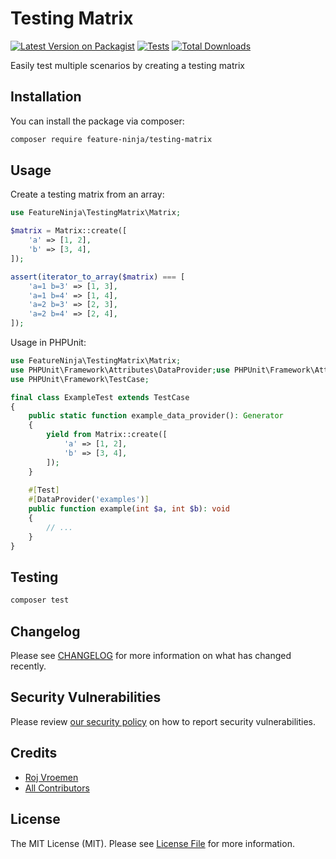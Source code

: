 # Testing Matrix

[![Latest Version on Packagist](https://img.shields.io/packagist/v/feature-ninja/testing-matrix.svg?style=flat-square)](https://packagist.org/packages/feature-ninja/testing-matrix)
[![Tests](https://img.shields.io/github/actions/workflow/status/feature-ninja/testing-matrix/run-phpunit.yml?branch=main&label=tests&style=flat-square)](https://github.com/feature-ninja/testing-matrix/actions/workflows/run-phpunit.yml)
[![Total Downloads](https://img.shields.io/packagist/dt/feature-ninja/testing-matrix.svg?style=flat-square)](https://packagist.org/packages/feature-ninja/testing-matrix)

Easily test multiple scenarios by creating a testing matrix

## Installation

You can install the package via composer:

```bash
composer require feature-ninja/testing-matrix
```

## Usage

Create a testing matrix from an array:

```php
use FeatureNinja\TestingMatrix\Matrix;

$matrix = Matrix::create([
    'a' => [1, 2],
    'b' => [3, 4],
]);

assert(iterator_to_array($matrix) === [
    'a=1 b=3' => [1, 3],
    'a=1 b=4' => [1, 4],
    'a=2 b=3' => [2, 3],
    'a=2 b=4' => [2, 4],
]);
```

Usage in PHPUnit:

```php
use FeatureNinja\TestingMatrix\Matrix;
use PHPUnit\Framework\Attributes\DataProvider;use PHPUnit\Framework\Attributes\Test;
use PHPUnit\Framework\TestCase;

final class ExampleTest extends TestCase
{
    public static function example_data_provider(): Generator
    {
        yield from Matrix::create([
            'a' => [1, 2],
            'b' => [3, 4],
        ]);
    }
    
    #[Test]
    #[DataProvider('examples')]
    public function example(int $a, int $b): void
    {
        // ...
    }
}
```

## Testing

```bash
composer test
```

## Changelog

Please see [CHANGELOG](CHANGELOG.md) for more information on what has changed recently.

## Security Vulnerabilities

Please review [our security policy](../../security/policy) on how to report security vulnerabilities.

## Credits

- [Roj Vroemen](https://github.com/rojtjo)
- [All Contributors](../../contributors)

## License

The MIT License (MIT). Please see [License File](LICENSE.md) for more information.
